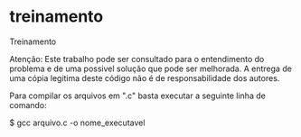 treinamento
===========

Treinamento

Atenção: Este trabalho pode ser consultado para o entendimento
do problema e de uma possivel solução que pode ser melhorada.
A entrega de uma cópia legitima deste código não é de
responsabilidade dos autores.

Para compilar os arquivos em ".c" basta executar a seguinte
linha de comando:

$ gcc arquivo.c -o nome_executavel
